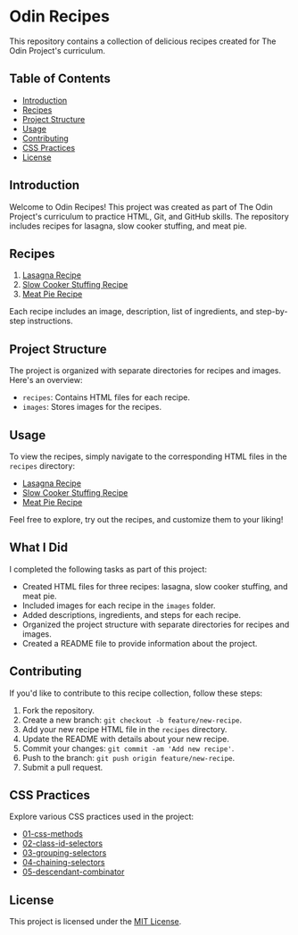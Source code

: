 # Odin Recipes

This repository contains a collection of delicious recipes created for The Odin Project's curriculum.

## Table of Contents

- [Introduction](#introduction)
- [Recipes](#recipes)
- [Project Structure](#project-structure)
- [Usage](#usage)
- [Contributing](#contributing)
- [CSS Practices](#css-practices)
- [License](#license)

## Introduction

Welcome to Odin Recipes! This project was created as part of The Odin Project's curriculum to practice HTML, Git, and GitHub skills. The repository includes recipes for lasagna, slow cooker stuffing, and meat pie.

## Recipes

1. [Lasagna Recipe](./recipes/lasagna.html)
2. [Slow Cooker Stuffing Recipe](./recipes/slow-cooker-stuffing.html)
3. [Meat Pie Recipe](./recipes/meat-pie.html)

Each recipe includes an image, description, list of ingredients, and step-by-step instructions.

## Project Structure

The project is organized with separate directories for recipes and images. Here's an overview:

- `recipes`: Contains HTML files for each recipe.
- `images`: Stores images for the recipes.

## Usage

To view the recipes, simply navigate to the corresponding HTML files in the `recipes` directory:

- [Lasagna Recipe](./recipes/lasagna.html)
- [Slow Cooker Stuffing Recipe](./recipes/slow-cooker-stuffing.html)
- [Meat Pie Recipe](./recipes/meat-pie.html)

Feel free to explore, try out the recipes, and customize them to your liking!

## What I Did

I completed the following tasks as part of this project:

- Created HTML files for three recipes: lasagna, slow cooker stuffing, and meat pie.
- Included images for each recipe in the `images` folder.
- Added descriptions, ingredients, and steps for each recipe.
- Organized the project structure with separate directories for recipes and images.
- Created a README file to provide information about the project.

## Contributing

If you'd like to contribute to this recipe collection, follow these steps:

1. Fork the repository.
2. Create a new branch: `git checkout -b feature/new-recipe`.
3. Add your new recipe HTML file in the `recipes` directory.
4. Update the README with details about your new recipe.
5. Commit your changes: `git commit -am 'Add new recipe'`.
6. Push to the branch: `git push origin feature/new-recipe`.
7. Submit a pull request.

## CSS Practices

Explore various CSS practices used in the project:

- [01-css-methods](./01-css-methods)
- [02-class-id-selectors](./02-class-id-selectors)
- [03-grouping-selectors](./03-grouping-selectors)
- [04-chaining-selectors](./04-chaining-selectors)
- [05-descendant-combinator](./05-descendant-combinator)

## License

This project is licensed under the [MIT License](LICENSE).
